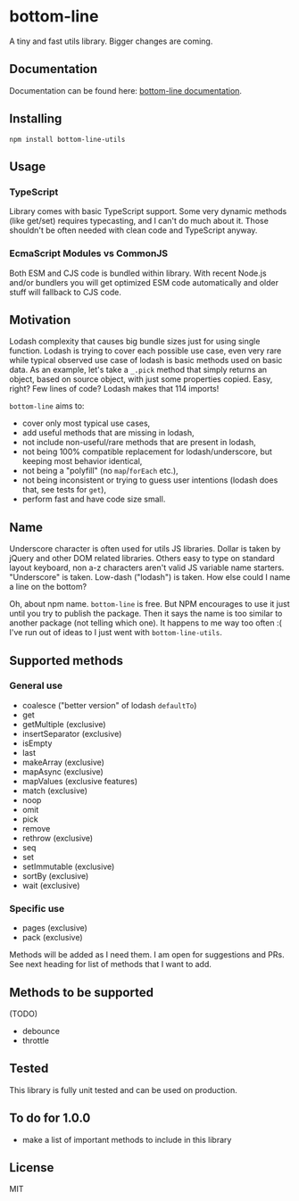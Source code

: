 # bottom-line

A tiny and fast utils library. Bigger changes are coming.

## Documentation

Documentation can be found here: [bottom-line documentation](https://dzek69.github.io/bottom-line).

## Installing

`npm install bottom-line-utils`

## Usage

### TypeScript

Library comes with basic TypeScript support. Some very dynamic methods (like get/set) requires typecasting, and I can't
do much about it. Those shouldn't be often needed with clean code and TypeScript anyway.

### EcmaScript Modules vs CommonJS

Both ESM and CJS code is bundled within library. With recent Node.js and/or bundlers you will get optimized ESM code
automatically and older stuff will fallback to CJS code.

## Motivation

Lodash complexity that causes big bundle sizes just for using single function. Lodash is trying to cover each possible
use case, even very rare while typical observed use case of lodash is basic methods used on basic data. As an example,
let's take a `_.pick` method that simply returns an object, based on source object, with just some properties copied.
Easy, right? Few lines of code? Lodash makes that 114 imports!

`bottom-line` aims to:
- cover only most typical use cases,
- add useful methods that are missing in lodash,
- not include non-useful/rare methods that are present in lodash,
- not being 100% compatible replacement for lodash/underscore, but keeping most behavior identical,
- not being a "polyfill" (no `map`/`forEach` etc.),
- not being inconsistent or trying to guess user intentions (lodash does that, see tests for `get`),
- perform fast and have code size small.

## Name

Underscore character is often used for utils JS libraries. Dollar is taken by jQuery and other DOM related
libraries. Others easy to type on standard layout keyboard, non a-z characters aren't valid JS variable name starters.
"Underscore" is taken. Low-dash ("lodash") is taken. How else could I name a line on the bottom?

Oh, about npm name. `bottom-line` is free. But NPM encourages to use it just until you try to publish the package. Then
it says the name is too similar to another package (not telling which one). It happens to me way too often :( I've run
out of ideas to I just went with `bottom-line-utils`.

## Supported methods

### General use

- coalesce ("better version" of lodash `defaultTo`)
- get
- getMultiple (exclusive)
- insertSeparator (exclusive)
- isEmpty
- last
- makeArray (exclusive)
- mapAsync (exclusive)
- mapValues (exclusive features)
- match (exclusive)
- noop
- omit
- pick
- remove
- rethrow (exclusive)
- seq
- set
- setImmutable (exclusive)
- sortBy (exclusive)
- wait (exclusive)

### Specific use

- pages (exclusive)
- pack (exclusive)

Methods will be added as I need them. I am open for suggestions and PRs. See next heading for list of methods that I
want to add.

## Methods to be supported

(TODO)
- debounce
- throttle

## Tested

This library is fully unit tested and can be used on production.

## To do for 1.0.0

- make a list of important methods to include in this library

## License

MIT
